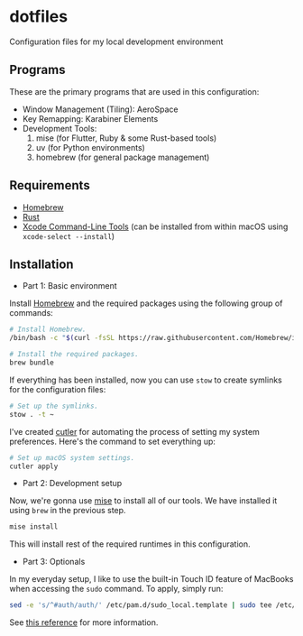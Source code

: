 # dotfiles
Configuration files for my local development environment

## Programs

These are the primary programs that are used in this configuration:

- Window Management (Tiling): AeroSpace
- Key Remapping: Karabiner Elements
- Development Tools:
    1. mise (for Flutter, Ruby & some Rust-based tools)
    2. uv (for Python environments)
    4. homebrew (for general package management)

## Requirements

- [Homebrew](https://brew.sh)
- [Rust](https://rust-lang.org)
- [Xcode Command-Line Tools](https://developer.apple.com/download/more/) (can be installed from within macOS using `xcode-select --install`)

## Installation

- Part 1: Basic environment

Install [Homebrew](https://brew.sh) and the required packages using the following group of commands:

```bash
# Install Homebrew.
/bin/bash -c "$(curl -fsSL https://raw.githubusercontent.com/Homebrew/install/HEAD/install.sh)"

# Install the required packages.
brew bundle
```

If everything has been installed, now you can use `stow` to create symlinks for the configuration files:

```bash
# Set up the symlinks.
stow . -t ~
```

I've created [cutler](https://github.com/hitblast/cutler) for automating the process of setting my system preferences.
Here's the command to set everything up:

```bash
# Set up macOS system settings.
cutler apply
```

- Part 2: Development setup

Now, we're gonna use [mise](https://mise.jdx.dev) to install all of our tools. We have installed it using `brew` in the previous step.

```bash
mise install
```

This will install rest of the required runtimes in this configuration.

- Part 3: Optionals

In my everyday setup, I like to use the built-in Touch ID feature of MacBooks when accessing the `sudo` command. To apply, simply run:

```bash
sed -e 's/^#auth/auth/' /etc/pam.d/sudo_local.template | sudo tee /etc/pam.d/sudo_local
```

See [this reference](https://dev.to/siddhantkcode/enable-touch-id-authentication-for-sudo-on-macos-sonoma-14x-4d28) for more information.

